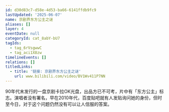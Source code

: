 ```yaml
---
id: d30d83c7-d58e-4d53-ba66-6141ffdb9fc9
lastUpdated: '2025-06-07'
name: 京剧界东方公主之谜
aliases: []
layer: 4
eventDate: null
categoryId: cat_8abY-bU7
tagIds:
  - tag_6rVsgwwC
  - tag_aci1X8zw
timelineEvents: []
relations: []
titledLinks:
  - title: '链接: 京剧界东方公主之谜'
    url: www.bilibili.com/video/BV1Wv411P7NN
---
```

90年代末发行的一盘京剧卡拉OK光盘，出品方已不可考，片中有「东方公主」标志。演唱者没有署名，早在2010年代，百度贴吧就有人发贴询问她的身份，但时至今日，对于这个问题仍然没有可以让人信服的答案。
